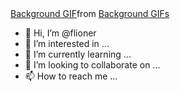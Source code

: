 <div class="tenor-gif-embed" data-postid="26400551" data-share-method="host" data-aspect-ratio="1.77778" data-width="100%"><a href="https://tenor.com/view/background-gif-26400551">Background GIF</a>from <a href="https://tenor.com/search/background-gifs">Background GIFs</a></div> <script type="text/javascript" async src="https://tenor.com/embed.js"></script>

- 👋 Hi, I’m @flioner
- 👀 I’m interested in ...
- 🌱 I’m currently learning ...
- 💞️ I’m looking to collaborate on ...
- 📫 How to reach me ...

<!---
flioner/flioner is a ✨ special ✨ repository because its `README.md` (this file) appears on your GitHub profile.
You can click the Preview link to take a look at your changes.
--->
